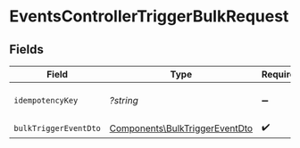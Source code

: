 # EventsControllerTriggerBulkRequest


## Fields

| Field                                                                            | Type                                                                             | Required                                                                         | Description                                                                      |
| -------------------------------------------------------------------------------- | -------------------------------------------------------------------------------- | -------------------------------------------------------------------------------- | -------------------------------------------------------------------------------- |
| `idempotencyKey`                                                                 | *?string*                                                                        | :heavy_minus_sign:                                                               | A header for idempotency purposes                                                |
| `bulkTriggerEventDto`                                                            | [Components\BulkTriggerEventDto](../../Models/Components/BulkTriggerEventDto.md) | :heavy_check_mark:                                                               | N/A                                                                              |